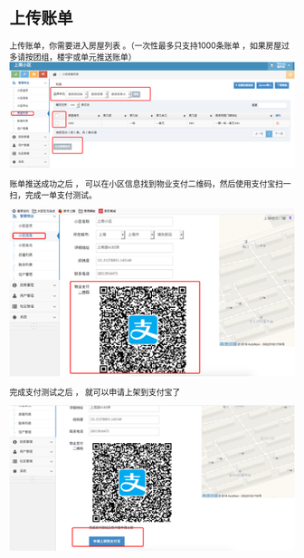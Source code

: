 # 上传账单

上传账单，你需要进入房屋列表  。（一次性最多只支持1000条账单 ，如果房屋过多请按团组，楼宇或单元推送账单）![](/assets/import21.png)

账单推送成功之后 ， 可以在小区信息找到物业支付二维码，然后使用支付宝扫一扫，完成一单支付测试。

![](/assets/import15.png)

完成支付测试之后 ， 就可以申请上架到支付宝了

![](/assets/import20.png)



